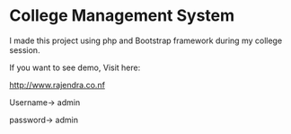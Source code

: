 College Management System
===================================================
I made this project using php and Bootstrap framework during my college session.

If you want to see demo, Visit here:

http://www.rajendra.co.nf

Username-> admin


password-> admin
